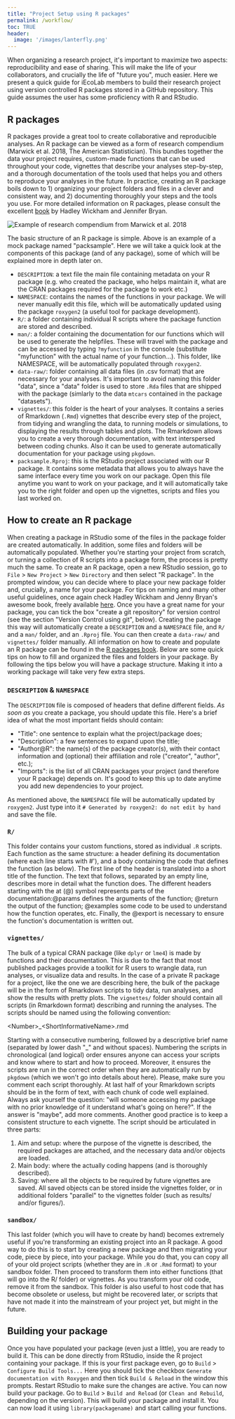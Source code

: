 ```yaml
---
title: "Project Setup using R packages"
permalink: /workflow/
toc: TRUE
header:
  image: '/images/lanterfly.png'
---
```


When organizing a research project, it's important to maximize two aspects: reproducibility and ease of sharing. This will make the life of your collaborators, and crucially the life of "future you", much easier. Here we present a quick guide for iEcoLab members to build their research project using version controlled R packages stored in a GitHub repository. This guide assumes the user has some proficiency with R and RStudio.

## R packages

R packages provide a great tool to create collaborative and reproducible analyses. An R package can be viewed as a form of research compendium (Marwick et al. 2018, The American Statistician). This bundles together the data your project requires, custom-made functions that can be used throughout your code, vignettes that describe your analyses step-by-step, and a thorough documentation of the tools used that helps you and others to reproduce your analyses in the future. In practice, creating an R package boils down to 1) organizing your project folders and files in a clever and consistent way, and 2) documenting thoroughly your steps and the tools you use. For more detailed information on R packages, please consult the excellent [book](https://r-pkgs.org/) by Hadley Wickham and Jennifer Bryan.

![Example of research compendium from Marwick et al. 2018](/iecolab/images/compendium.png)

The basic structure of an R package is simple. Above is an example of a mock package named "packsample". Here we will take a quick look at the components of this package (and of any package), some of which will be explained more in depth later on.

*	`DESCRIPTION`: a text file the main file containing metadata on your R package (e.g. who created the package, who helps maintain it, what are the CRAN packages required for the package to work etc.)
*	`NAMESPACE`: contains the names of the functions in your package. We will never manually edit this file, which will be automatically updated using the package `roxygen2` (a useful tool for package development).
*	`R/`: a folder containing individual R scripts where the package function are stored and described.
*	`man/`: a folder containing the documentation for our functions which will be used to generate the helpfiles. These will travel with the package and can be accessed by typing `?myfunction` in the console (substitute "myfunction" with the actual name of your function...). This folder, like NAMESPACE, will be automatically populated through `roxygen2`.
*	`data-raw/`: folder containing all data files (in .csv format) that are necessary for your analyses. It's important to avoid naming this folder "data", since a "data" folder is used to store `.Rda` files that are shipped with the package (simlarly to the data `mtcars` contained in the package "datasets").
*	`vignettes/`: this folder is the heart of your analyses. It contains a series of Rmarkdown (`.Rmd`) vignettes that describe every step of the project, from tidying and wrangling the data, to running models or simulations, to displaying the results through tables and plots. The Rmarkdown allows you to create a very thorough documentation, with text interspersed between coding chunks. Also it can be used to generate automatically documentation for your package using `pkgdown`.
*	`packsample.Rproj`: this is the RStudio project associated with our R package. It contains some metadata that allows you to always have the same interface every time you work on our package. Open this file anytime you want to work on your package, and it will automatically take you to the right folder and open up the vignettes, scripts and files you last worked on.

## How to create an R package

When creating a package in RStudio some of the files in the package folder are created automatically. In addition, some files and folders will be automatically populated. Whether you're starting your project from scratch, or turning a collection of R scripts into a package form, the process is pretty much the same. To create an R package, open a new RStudio session, go to `File` > `New Project` > `New Directory` and then select "R package". In the prompted window, you can decide where to place your new package folder and, crucially, a name for your package. For tips on naming and many other useful guidelines, once again check Hadley Wickham and Jenny Bryan's awesome book, freely available [here](https://r-pkgs.org/).
Once you have a great name for your package, you can tick the box "create a git repository" for version control (see the section "Version Control using git", below). Creating the package this way will automatically create a `DESCRIPTION` and a `NAMESPACE` file, and `R/` and a `man/` folder, and an `.Rproj` file. You can then create a `data-raw/` and `vignettes/` folder manually. All information on how to create and populate an R package can be found in the [R packages book](https://r-pkgs.org/). Below are some quick tips on how to fill and organized the files and folders in your package. By following the tips below you will have a package structure. Making it into a working package will take very few extra steps.

### `DESCRIPTION` & `NAMESPACE`
The `DESCRIPTION` file is composed of headers that define different fields. *As soon as* you create a package, you should update this file. Here's a brief idea of what the most important fields should contain:
 * "Title": one sentence to explain what the project/package does;
 * "Description": a few sentences to expand upon the title;
 * "Author@R": the name(s) of the package creator(s), with their contact information and (optional) their affiliation and role ("creator", "author", etc.);
 * "Imports": is the list of all CRAN packages your project (and therefore your R package) depends on. It's good to keep this up to date anytime you add new dependencies to your project.

As mentioned above, the `NAMESPACE` file will be automatically updated by `roxygen2`. Just type into it `# Generated by roxygen2: do not edit by hand` and save the file.

### `R/`
This folder contains your custom functions, stored as individual `.R` scripts.
Each function as the same structure: a header defining its documentation (where each line starts with #'), and a body containing the code that defines the function (as below). The first line of the header is translated into a short title of the function. The text that follows, separated by an empty line, describes more in detail what the function does. The different headers starting with the at (@) symbol represents parts of the documentation:@params defines the arguments of the function; @return the output of the function; @examples some code to be used to understand how the function operates, etc. Finally, the @export is necessary to ensure the function's documentation is written out.


### `vignettes/`
The bulk of a typical CRAN package (like `dplyr` or `lme4`) is made by functions and their documentation. This is due to the fact that most published packages provide a toolkit for R users to wrangle data, run analyses, or visualize data and results. In the case of a private R package for a project, like the one we are describing here, the bulk of the package will be in the form of Rmarkdown scripts to tidy data, run analyses, and show the results with pretty plots. The `vignettes/` folder should contain all scripts (in Rmarkdown format) describing and running the analyses. The scripts should be named using the following convention:

\<Number\>_\<ShortInformativeName\>.rmd

Starting with a consecutive numbering, followed by a descriptive brief name (separated by lower dash "_" and without spaces). Numbering the scripts in chronological (and logical) order ensures anyone can access your scripts and know where to start and how to proceed. Moreover, it ensures the scripts are run in the correct order when they are automatically run by `pkgdown` (which we won't go into details about here). Please, make sure you comment each script thoroughly. At last half of your Rmarkdown scripts should be in the form of text, with each chunk of code well explained. Always ask yourself the question: "will someone accessing my package with no prior knowledge of it understand what's going on here?". If the answer is "maybe", add more comments. Another good practice is to keep a consistent structure to each vignette. The script should be articulated in three parts:
1. Aim and setup: where the purpose of the vignette is described, the required packages are attached, and the necessary data and/or objects are loaded.
2. Main body: where the actually coding happens (and is thoroughly described).
3. Saving: where all the objects to be required by future vignettes are saved. All saved objects can be stored inside the vignettes folder, or in additional folders "parallel" to the vignettes folder (such as results/ and/or figures/).


### `sandbox/`
This last folder (which you will have to create by hand) becomes extremely useful if you're transforming an existing project into an R package. A good way to do this is to start by creating a new package and then migrating your code, piece by piece, into your package. While you do that, you can copy all of your old project scripts (whether they are in `.R` or `.Rmd` format) to your sandbox folder. Then proceed to transform them into either functions (that will go into the R/ folder) or vignettes. As you transform your old code, remove it from the sandbox. This folder is also useful to host code that has become obsolete or useless, but might be recovered later, or scripts that have not made it into the mainstream of your project yet, but might in the future.


## Building your package

Once you have populated your package (even just a little), you are ready to build it. This can be done directly from RStudio, inside the R project containing your package. If this is your first package even, go to `Build` > `Configure Build Tools...` Here you should tick the checkbox `Generate documentation with Roxygen` and then tick `Build & Reload` in the window this prompts. Restart RStudio to make sure the changes are active. You can now build your package. Go to `Build` > `Build and Reload` (or `Clean and Rebuild`, depending on the version). This will build your package and install it. You can now load it using `library(packagename)` and start calling your functions.
